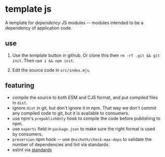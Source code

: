 # template js
A template for *dependency* JS modules -- modules intended to be a dependency of application code.

## use
1. Use the *template* button in github. Or clone this then `rm -rf .git && git init`. Then `npm i && npm init`.

2. Edit the source code in `src/index.mjs`.

## featuring
* compile the source to both ESM and CJS format, and put compiled files in `dist`.
* ignore `dist` in git, but don't ignore it in npm. That way we don't commit any compiled code to git, but it is available to consumers.
* use npm's `prepublishOnly` hook to compile the code before publishing to npm.
* use `exports` field in `package.json` to make sure the right format is used by consumers.
* `preversion` npm hook -- use `@nichoth/check-max-deps` to validate the number of dependencies and lint via standardx.
* eslint via [standardx](https://www.npmjs.com/package/standardx)
